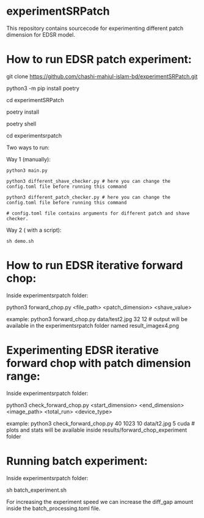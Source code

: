 # experimentSRPatch
This repository contains sourcecode for experimenting different patch dimension for EDSR model.

# How to run EDSR patch experiment:

git clone https://github.com/chashi-mahiul-islam-bd/experimentSRPatch.git

python3 -m pip install poetry

cd experimentSRPatch

poetry install

poetry shell

cd experimentsrpatch

Two ways to run:


Way 1 (manually):

    python3 main.py
    
    python3 different_shave_checker.py # here you can change the config.toml file before running this command
    
    python3 different_patch_checker.py # here you can change the config.toml file before running this command
    
    # config.toml file contains arguments for different patch and shave checker.
Way 2 ( with a script):

    sh demo.sh 
    
# How to run EDSR iterative forward chop: 

Inside experimentsrpatch folder: 

python3 forward_chop.py <file_path> <patch_dimension> <shave_value> 

example: python3 forward_chop.py data/test2.jpg 32 12 # output will be available in the experimentsrpatch folder named result_imagex4.png

# Experimenting EDSR iterative forward chop with patch dimension range: 

Inside experimentsrpatch folder: 

python3 check_forward_chop.py <start_dimension> <end_dimension> <shave> <image_path> <total_run> <device_type>

example: python3 check_forward_chop.py 40 1023 10 data/t2.jpg 5 cuda # plots and stats will be available inside results/forward_chop_experiment folder

# Running batch experiment:
Inside experimentsrpatch folder: 

sh batch_experiment.sh

For increasing the experiment speed we can increase the diff_gap amount inside the batch_processing.toml file. 



